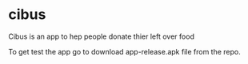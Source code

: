 # cibus
Cibus is an app to hep people donate thier left over food

To get test the app go to download app-release.apk file from the repo.

